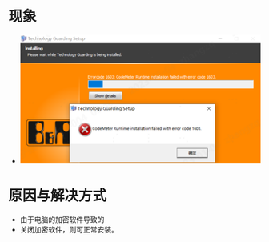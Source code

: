 # 现象
- ![](FILES/018安装Technology%20Guarding提示error%20code%201603/image-20230104142644611.png)
# 原因与解决方式
- 由于电脑的加密软件导致的
- 关闭加密软件，则可正常安装。
